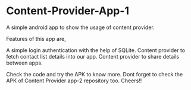# Content-Provider-App-1
A simple android app to show the usage of content provider.

Features of this app are,

A simple login authentication with the help of SQLite. 
Content provider to fetch contact list details into our app.
Content provider to share details between apps.

Check the code and try the APK to know more. Dont forget to check the APK of Content Provider app-2 repository too. Cheers!!
